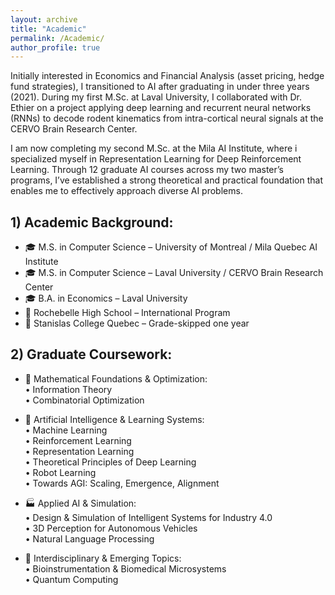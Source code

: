 ```yaml
---
layout: archive
title: "Academic"
permalink: /Academic/
author_profile: true
---
```



Initially interested in Economics and Financial Analysis (asset pricing, hedge fund strategies), I transitioned to AI after graduating in under three years (2021). During my first M.Sc. at Laval University, I collaborated with Dr. Ethier on a project applying deep learning and recurrent neural networks (RNNs) to decode rodent kinematics from intra-cortical neural signals at the CERVO Brain Research Center. 

I am now completing my second M.Sc. at the Mila AI Institute, where i specialized myself in Representation Learning for Deep Reinforcement Learning. Through 12 graduate AI courses across my two master’s programs, I’ve established a strong theoretical and practical foundation that enables me to effectively approach diverse AI problems.


## 1) Academic Background:   

- 🎓 M.S. in Computer Science – University of Montreal / Mila Quebec AI Institute  
- 🎓 M.S. in Computer Science – Laval University / CERVO Brain Research Center  
- 🎓 B.A. in Economics – Laval University  
- 🏫 Rochebelle High School – International Program  
- 🏫 Stanislas College Quebec – Grade-skipped one year  









## 2) Graduate Coursework:  

- 🔢 Mathematical Foundations & Optimization:  
• Information Theory  
• Combinatorial Optimization  

- 🤖 Artificial Intelligence & Learning Systems:  
• Machine Learning  
• Reinforcement Learning  
• Representation Learning  
• Theoretical Principles of Deep Learning  
• Robot Learning  
• Towards AGI: Scaling, Emergence, Alignment  

- 🏭 Applied AI & Simulation:  
• Design & Simulation of Intelligent Systems for Industry 4.0  
• 3D Perception for Autonomous Vehicles  
• Natural Language Processing  

- 🧬 Interdisciplinary & Emerging Topics:  
• Bioinstrumentation & Biomedical Microsystems  
• Quantum Computing  
